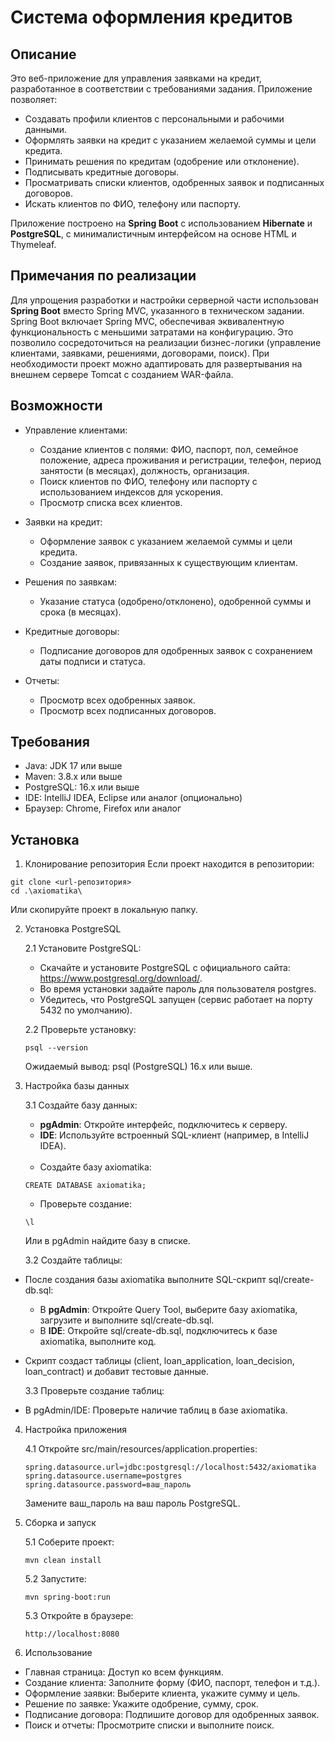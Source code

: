 # Система оформления кредитов
## Описание
Это веб-приложение для управления заявками на кредит, разработанное в соответствии с требованиями задания. Приложение позволяет:

- Создавать профили клиентов с персональными и рабочими данными.
- Оформлять заявки на кредит с указанием желаемой суммы и цели кредита.
- Принимать решения по кредитам (одобрение или отклонение).
- Подписывать кредитные договоры.
- Просматривать списки клиентов, одобренных заявок и подписанных договоров.
- Искать клиентов по ФИО, телефону или паспорту.

Приложение построено на **Spring Boot** с использованием **Hibernate** и **PostgreSQL**, с минималистичным интерфейсом на основе HTML и Thymeleaf.

## Примечания по реализации
Для упрощения разработки и настройки серверной части использован **Spring Boot** вместо Spring MVC, указанного в техническом задании. Spring Boot включает Spring MVC, обеспечивая эквивалентную функциональность с меньшими затратами на конфигурацию. Это позволило сосредоточиться на реализации бизнес-логики (управление клиентами, заявками, решениями, договорами, поиск). При необходимости проект можно адаптировать для развертывания на внешнем сервере Tomcat с созданием WAR-файла.

## Возможности

* Управление клиентами:
    - Создание клиентов с полями: ФИО, паспорт, пол, семейное положение, адреса проживания и регистрации, телефон, период занятости (в месяцах), должность, организация.
    - Поиск клиентов по ФИО, телефону или паспорту с использованием индексов для ускорения.
    - Просмотр списка всех клиентов.

* Заявки на кредит:
    - Оформление заявок с указанием желаемой суммы и цели кредита.
    - Создание заявок, привязанных к существующим клиентам.

* Решения по заявкам:
    - Указание статуса (одобрено/отклонено), одобренной суммы и срока (в месяцах).

* Кредитные договоры:
    - Подписание договоров для одобренных заявок с сохранением даты подписи и статуса.

* Отчеты:
    - Просмотр всех одобренных заявок.
    - Просмотр всех подписанных договоров.

## Требования

- Java: JDK 17 или выше
- Maven: 3.8.x или выше
- PostgreSQL: 16.x или выше
- IDE: IntelliJ IDEA, Eclipse или аналог (опционально)
- Браузер: Chrome, Firefox или аналог

## Установка
1. Клонирование репозитория
   Если проект находится в репозитории:
```
git clone <url-репозитория>
cd .\axiomatika\
```

Или скопируйте проект в локальную папку.

2. Установка PostgreSQL

   2.1 Установите PostgreSQL:
    - Скачайте и установите PostgreSQL с официального сайта: https://www.postgresql.org/download/.
    - Во время установки задайте пароль для пользователя postgres.
    - Убедитесь, что PostgreSQL запущен (сервис работает на порту 5432 по умолчанию).

   2.2 Проверьте установку:
    ```
    psql --version
    ```
   Ожидаемый вывод: psql (PostgreSQL) 16.x или выше.

3. Настройка базы данных

   3.1 Создайте базу данных:

    * **pgAdmin**: Откройте интерфейс, подключитесь к серверу.
    * **IDE**: Используйте встроенный SQL-клиент (например, в IntelliJ IDEA).

    </br>

    - Создайте базу axiomatika:
    ```
    CREATE DATABASE axiomatika;
    ```

    - Проверьте создание:
    ```
    \l
    ```

   Или в pgAdmin найдите базу в списке.


    3.2 Создайте таблицы:

* После создания базы axiomatika выполните SQL-скрипт sql/create-db.sql:

    * В **pgAdmin**: Откройте Query Tool, выберите базу axiomatika, загрузите и выполните sql/create-db.sql.
    * В **IDE**: Откройте sql/create-db.sql, подключитесь к базе axiomatika, выполните код.

* Скрипт создаст таблицы (client, loan_application, loan_decision, loan_contract) и добавит тестовые данные.


    3.3 Проверьте создание таблиц:

* В pgAdmin/IDE: Проверьте наличие таблиц в базе axiomatika.

4. Настройка приложения

   4.1 Откройте src/main/resources/application.properties:
    ```
    spring.datasource.url=jdbc:postgresql://localhost:5432/axiomatika
    spring.datasource.username=postgres
    spring.datasource.password=ваш_пароль
    ```
   Замените ваш_пароль на ваш пароль PostgreSQL.

5. Сборка и запуск

   5.1 Соберите проект:
    ```
    mvn clean install
    ```
   5.2 Запустите:
    ```
    mvn spring-boot:run
    ```

   5.3 Откройте в браузере:
    ```
    http://localhost:8080
    ```

6. Использование

- Главная страница: Доступ ко всем функциям.
- Создание клиента: Заполните форму (ФИО, паспорт, телефон и т.д.).
- Оформление заявки: Выберите клиента, укажите сумму и цель.
- Решение по заявке: Укажите одобрение, сумму, срок.
- Подписание договора: Подпишите договор для одобренных заявок.
- Поиск и отчеты: Просмотрите списки и выполните поиск.
